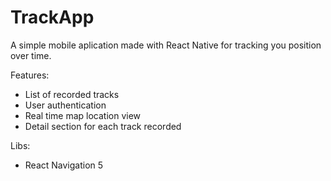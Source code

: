 # TrackApp

A simple mobile aplication made with React Native for tracking you position over time.

Features:

- List of recorded tracks
- User authentication
- Real time map location view
- Detail section for each track recorded

Libs:

- React Navigation 5
